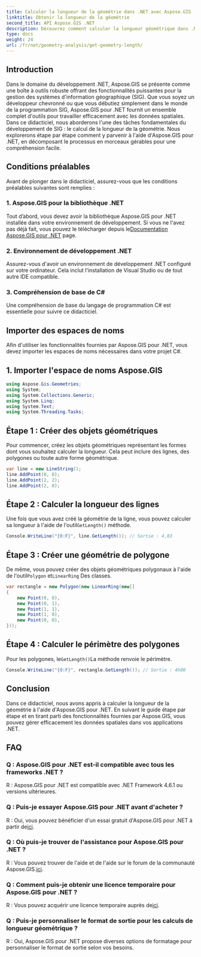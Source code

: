 ```yaml
---
title: Calculer la longueur de la géométrie dans .NET avec Aspose.GIS
linktitle: Obtenir la longueur de la géométrie
second_title: API Aspose.GIS .NET
description: Découvrez comment calculer la longueur géométrique dans .NET à l'aide d'Aspose.GIS pour une gestion efficace des données spatiales. Guide étape par étape avec des exemples de code.
type: docs
weight: 24
url: /fr/net/geometry-analysis/get-geometry-length/
---
```

## Introduction
Dans le domaine du développement .NET, Aspose.GIS se présente comme une boîte à outils robuste offrant des fonctionnalités puissantes pour la gestion des systèmes d'information géographique (SIG). Que vous soyez un développeur chevronné ou que vous débutiez simplement dans le monde de la programmation SIG, Aspose.GIS pour .NET fournit un ensemble complet d'outils pour travailler efficacement avec les données spatiales. Dans ce didacticiel, nous aborderons l'une des tâches fondamentales du développement de SIG : le calcul de la longueur de la géométrie. Nous explorerons étape par étape comment y parvenir à l'aide d'Aspose.GIS pour .NET, en décomposant le processus en morceaux gérables pour une compréhension facile.
## Conditions préalables
Avant de plonger dans le didacticiel, assurez-vous que les conditions préalables suivantes sont remplies :
### 1. Aspose.GIS pour la bibliothèque .NET
 Tout d’abord, vous devez avoir la bibliothèque Aspose.GIS pour .NET installée dans votre environnement de développement. Si vous ne l'avez pas déjà fait, vous pouvez le télécharger depuis le[Documentation Aspose.GIS pour .NET](https://reference.aspose.com/gis/net/) page.
### 2. Environnement de développement .NET
Assurez-vous d'avoir un environnement de développement .NET configuré sur votre ordinateur. Cela inclut l'installation de Visual Studio ou de tout autre IDE compatible.
### 3. Compréhension de base de C#
Une compréhension de base du langage de programmation C# est essentielle pour suivre ce didacticiel.

## Importer des espaces de noms
Afin d'utiliser les fonctionnalités fournies par Aspose.GIS pour .NET, vous devez importer les espaces de noms nécessaires dans votre projet C#.
## 1. Importer l'espace de noms Aspose.GIS
```csharp
using Aspose.Gis.Geometries;
using System;
using System.Collections.Generic;
using System.Linq;
using System.Text;
using System.Threading.Tasks;
```

## Étape 1 : Créer des objets géométriques
Pour commencer, créez les objets géométriques représentant les formes dont vous souhaitez calculer la longueur. Cela peut inclure des lignes, des polygones ou toute autre forme géométrique.
```csharp
var line = new LineString();
line.AddPoint(0, 0);
line.AddPoint(2, 2);
line.AddPoint(2, 0);
```
## Étape 2 : Calculer la longueur des lignes
 Une fois que vous avez créé la géométrie de la ligne, vous pouvez calculer sa longueur à l'aide de l'outil`GetLength()` méthode.
```csharp
Console.WriteLine("{0:F}", line.GetLength()); // Sortie : 4,83
```
## Étape 3 : Créer une géométrie de polygone
 De même, vous pouvez créer des objets géométriques polygonaux à l'aide de l'outil`Polygon` et`LinearRing` Des classes.
```csharp
var rectangle = new Polygon(new LinearRing(new[]
{
    new Point(0, 0),
    new Point(0, 1),
    new Point(1, 1),
    new Point(1, 0),
    new Point(0, 0),
}));
```
## Étape 4 : Calculer le périmètre des polygones
 Pour les polygones, le`GetLength()`La méthode renvoie le périmètre.
```csharp
Console.WriteLine("{0:F}", rectangle.GetLength()); // Sortie : 4h00
```

## Conclusion
Dans ce didacticiel, nous avons appris à calculer la longueur de la géométrie à l'aide d'Aspose.GIS pour .NET. En suivant le guide étape par étape et en tirant parti des fonctionnalités fournies par Aspose.GIS, vous pouvez gérer efficacement les données spatiales dans vos applications .NET.
## FAQ
### Q : Aspose.GIS pour .NET est-il compatible avec tous les frameworks .NET ?
R : Aspose.GIS pour .NET est compatible avec .NET Framework 4.6.1 ou versions ultérieures.
### Q : Puis-je essayer Aspose.GIS pour .NET avant d'acheter ?
 R : Oui, vous pouvez bénéficier d'un essai gratuit d'Aspose.GIS pour .NET à partir de[ici](https://releases.aspose.com/).
### Q : Où puis-je trouver de l'assistance pour Aspose.GIS pour .NET ?
 R : Vous pouvez trouver de l'aide et de l'aide sur le forum de la communauté Aspose.GIS.[ici](https://forum.aspose.com/c/gis/33).
### Q : Comment puis-je obtenir une licence temporaire pour Aspose.GIS pour .NET ?
 R : Vous pouvez acquérir une licence temporaire auprès de[ici](https://purchase.aspose.com/temporary-license/).
### Q : Puis-je personnaliser le format de sortie pour les calculs de longueur géométrique ?
R : Oui, Aspose.GIS pour .NET propose diverses options de formatage pour personnaliser le format de sortie selon vos besoins.